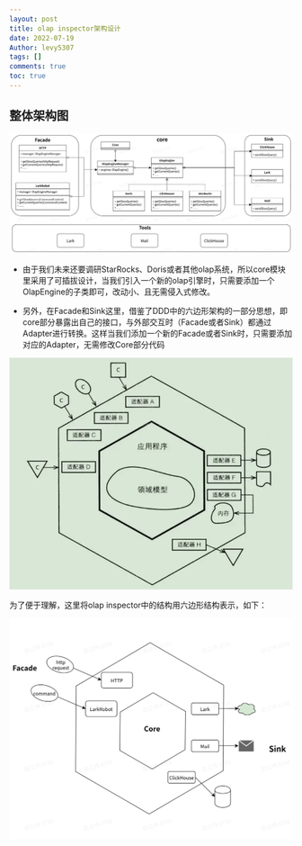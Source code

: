 ```yaml
---
layout: post
title: olap inspector架构设计
date: 2022-07-19
Author: levy5307
tags: []
comments: true
toc: true
---
```


## 整体架构图

![](../images/olap-inspector-arch.jpg)

- 由于我们未来还要调研StarRocks、Doris或者其他olap系统，所以core模块里采用了可插拔设计，当我们引入一个新的olap引擎时，只需要添加一个OlapEngine的子类即可，改动小、且无需侵入式修改。

- 另外，在Facade和Sink这里，借鉴了DDD中的六边形架构的一部分思想，即core部分暴露出自己的接口，与外部交互时（Facade或者Sink）都通过Adapter进行转换。这样当我们添加一个新的Facade或者Sink时，只需要添加对应的Adapter，无需修改Core部分代码

![](../images/ddd-hexagon.png)

为了便于理解，这里将olap inspector中的结构用六边形结构表示，如下：

![](../images/olap-inspector-hexagon.jpg)

